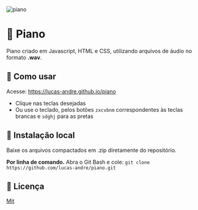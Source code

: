 ![piano](https://raw.githubusercontent.com/lucas-andre/piano/master/bannerPiano.png)

# 🎹 Piano 

Piano criado em Javascript, HTML e CSS, utilizando arquivos de áudio no formato **.wav**.


## 🤔 Como usar

Acesse: https://lucas-andre.github.io/piano
- Clique nas teclas desejadas
- Ou use o teclado, pelos botões  `zxcvbnm` correspondentes às teclas brancas e `sdghj` para as pretas


## 📂 Instalação local 
Baixe os arquivos compactados em .zip diretamente do repositório.

**Por linha de comando.**
Abra o Git Bash e cole: `git clone https://github.com/lucas-andre/piano.git`


## 📃 Licença 

[Mit](https://choosealicense.com/licenses/mit/)
